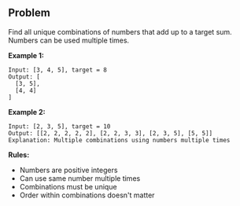 ## Problem

Find all unique combinations of numbers that add up to a target sum. Numbers can be used multiple times.

**Example 1:**
```text
Input: [3, 4, 5], target = 8
Output: [
  [3, 5],
  [4, 4]
]
```

**Example 2:**
```text
Input: [2, 3, 5], target = 10
Output: [[2, 2, 2, 2, 2], [2, 2, 3, 3], [2, 3, 5], [5, 5]]
Explanation: Multiple combinations using numbers multiple times
```

**Rules:**
- Numbers are positive integers
- Can use same number multiple times
- Combinations must be unique
- Order within combinations doesn't matter

